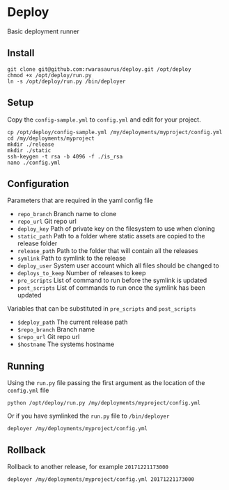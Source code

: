 # Deploy
Basic deployment runner

## Install

    git clone git@github.com:rwarasaurus/deploy.git /opt/deploy
    chmod +x /opt/deploy/run.py
    ln -s /opt/deploy/run.py /bin/deployer

## Setup

Copy the `config-sample.yml` to `config.yml` and edit for your project.

    cp /opt/deploy/config-sample.yml /my/deployments/myproject/config.yml
    cd /my/deployments/myproject
    mkdir ./release
    mkdir ./static
    ssh-keygen -t rsa -b 4096 -f ./is_rsa
    nano ./config.yml

## Configuration

Parameters that are required in the yaml config file

- `repo_branch` Branch name to clone
- `repo_url` Git repo url
- `deploy_key` Path of private key on the filesystem to use when cloning
- `static_path` Path to a folder where static assets are copied to the release folder
- `release_path` Path to the folder that will contain all the releases
- `symlink` Path to symlink to the release
- `deploy_user` System user account which all files should be changed to
- `deploys_to_keep` Number of releases to keep
- `pre_scripts` List of command to run before the symlink is updated
- `post_scripts` List of commands to run once the symlink has been updated

Variables that can be substituted in `pre_scripts` and `post_scripts`

- `$deploy_path` The current release path
- `$repo_branch` Branch name
- `$repo_url` Git repo url
- `$hostname` The systems hostname

## Running

Using the `run.py` file passing the first argument as the location of the `config.yml` file

    python /opt/deploy/run.py /my/deployments/myproject/config.yml

Or if you have symlinked the `run.py` file to `/bin/deployer`

    deployer /my/deployments/myproject/config.yml

## Rollback

Rollback to another release, for example `20171221173000`

    deployer /my/deployments/myproject/config.yml 20171221173000
